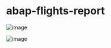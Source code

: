 # abap-flights-report
![image](https://github.com/nailtonvital/abap-flights-report/assets/51789882/2490a703-ea78-4d77-b97f-9d2330be47fb)

![image](https://github.com/nailtonvital/abap-flights-report/assets/51789882/471e2f8e-9dd5-4d43-aa9c-d2dbb9180be0)
